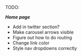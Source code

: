 TODO:

**_Home page_**
- Add in twitter section?
- Make carousel arrows visible
- Figure out how to do routing
- Change link color
- Style nav dropdowns correctly

